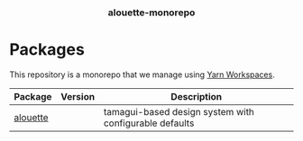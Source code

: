 <h3 align="center">
  alouette-monorepo
</h3>

<h1>Packages</h1>

This repository is a monorepo that we manage using [Yarn Workspaces](https://yarnpkg.com/features/workspaces).

| Package                       | Version | Description                                            |
| ----------------------------- | ------- | ------------------------------------------------------ |
| [alouette](packages/alouette) |         | tamagui-based design system with configurable defaults |

